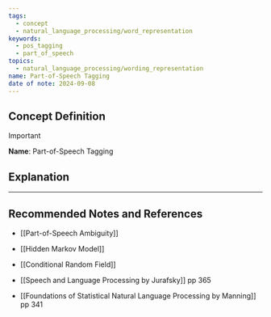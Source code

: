 ```yaml
---
tags:
  - concept
  - natural_language_processing/word_representation
keywords:
  - pos_tagging
  - part_of_speech
topics:
  - natural_language_processing/wording_representation
name: Part-of-Speech Tagging
date of note: 2024-09-08
---
```


## Concept Definition

>[!important]
>**Name**: Part-of-Speech Tagging



## Explanation





-----------
##  Recommended Notes and References


- [[Part-of-Speech Ambiguity]]
- [[Hidden Markov Model]]
- [[Conditional Random Field]]




- [[Speech and Language Processing by Jurafsky]] pp 365
- [[Foundations of Statistical Natural Language Processing by Manning]] pp 341